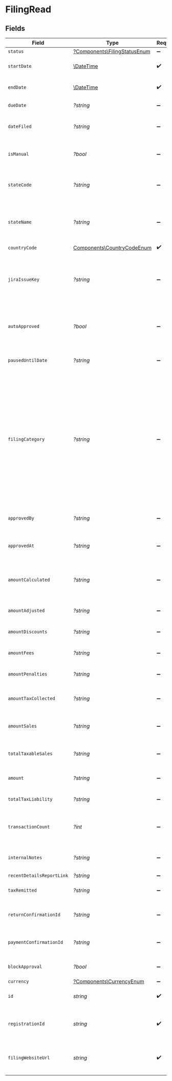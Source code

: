 # FilingRead


## Fields

| Field                                                                                                                                                                                                                                                                                                                                           | Type                                                                                                                                                                                                                                                                                                                                            | Required                                                                                                                                                                                                                                                                                                                                        | Description                                                                                                                                                                                                                                                                                                                                     |
| ----------------------------------------------------------------------------------------------------------------------------------------------------------------------------------------------------------------------------------------------------------------------------------------------------------------------------------------------- | ----------------------------------------------------------------------------------------------------------------------------------------------------------------------------------------------------------------------------------------------------------------------------------------------------------------------------------------------- | ----------------------------------------------------------------------------------------------------------------------------------------------------------------------------------------------------------------------------------------------------------------------------------------------------------------------------------------------- | ----------------------------------------------------------------------------------------------------------------------------------------------------------------------------------------------------------------------------------------------------------------------------------------------------------------------------------------------- |
| `status`                                                                                                                                                                                                                                                                                                                                        | [?Components\FilingStatusEnum](../../Models/Components/FilingStatusEnum.md)                                                                                                                                                                                                                                                                     | :heavy_minus_sign:                                                                                                                                                                                                                                                                                                                              | N/A                                                                                                                                                                                                                                                                                                                                             |
| `startDate`                                                                                                                                                                                                                                                                                                                                     | [\DateTime](https://www.php.net/manual/en/class.datetime.php)                                                                                                                                                                                                                                                                                   | :heavy_check_mark:                                                                                                                                                                                                                                                                                                                              | The start date of the filing period.                                                                                                                                                                                                                                                                                                            |
| `endDate`                                                                                                                                                                                                                                                                                                                                       | [\DateTime](https://www.php.net/manual/en/class.datetime.php)                                                                                                                                                                                                                                                                                   | :heavy_check_mark:                                                                                                                                                                                                                                                                                                                              | The end date of the filing period.                                                                                                                                                                                                                                                                                                              |
| `dueDate`                                                                                                                                                                                                                                                                                                                                       | *?string*                                                                                                                                                                                                                                                                                                                                       | :heavy_minus_sign:                                                                                                                                                                                                                                                                                                                              | The due date of the filing.                                                                                                                                                                                                                                                                                                                     |
| `dateFiled`                                                                                                                                                                                                                                                                                                                                     | *?string*                                                                                                                                                                                                                                                                                                                                       | :heavy_minus_sign:                                                                                                                                                                                                                                                                                                                              | The date the filing was completed, if applicable.                                                                                                                                                                                                                                                                                               |
| `isManual`                                                                                                                                                                                                                                                                                                                                      | *?bool*                                                                                                                                                                                                                                                                                                                                         | :heavy_minus_sign:                                                                                                                                                                                                                                                                                                                              | Indicates if the filing was done manually.                                                                                                                                                                                                                                                                                                      |
| `stateCode`                                                                                                                                                                                                                                                                                                                                     | *?string*                                                                                                                                                                                                                                                                                                                                       | :heavy_minus_sign:                                                                                                                                                                                                                                                                                                                              | The code of the state associated with the filing (e.g., IA, NY).                                                                                                                                                                                                                                                                                |
| `stateName`                                                                                                                                                                                                                                                                                                                                     | *?string*                                                                                                                                                                                                                                                                                                                                       | :heavy_minus_sign:                                                                                                                                                                                                                                                                                                                              | The name of the state associated with the filing<br/>        (e.g., Iowa, New York).                                                                                                                                                                                                                                                            |
| `countryCode`                                                                                                                                                                                                                                                                                                                                   | [Components\CountryCodeEnum](../../Models/Components/CountryCodeEnum.md)                                                                                                                                                                                                                                                                        | :heavy_check_mark:                                                                                                                                                                                                                                                                                                                              | N/A                                                                                                                                                                                                                                                                                                                                             |
| `jiraIssueKey`                                                                                                                                                                                                                                                                                                                                  | *?string*                                                                                                                                                                                                                                                                                                                                       | :heavy_minus_sign:                                                                                                                                                                                                                                                                                                                              | The associated JIRA issue key for tracking the filing,<br/>        if available. Can be null.                                                                                                                                                                                                                                                   |
| `autoApproved`                                                                                                                                                                                                                                                                                                                                  | *?bool*                                                                                                                                                                                                                                                                                                                                         | :heavy_minus_sign:                                                                                                                                                                                                                                                                                                                              | Indicates if the filing was auto-approved. Defaults to false.                                                                                                                                                                                                                                                                                   |
| `pausedUntilDate`                                                                                                                                                                                                                                                                                                                               | *?string*                                                                                                                                                                                                                                                                                                                                       | :heavy_minus_sign:                                                                                                                                                                                                                                                                                                                              | Indicates the date when filing will be unpaused.                                                                                                                                                                                                                                                                                                |
| `filingCategory`                                                                                                                                                                                                                                                                                                                                | *?string*                                                                                                                                                                                                                                                                                                                                       | :heavy_minus_sign:                                                                                                                                                                                                                                                                                                                              | Category of filing. Common values:<br/>                                    REGULAR (standard periodic filing),<br/>                                    PREPAYMENT (prepayment or estimated tax),<br/>                                    AMENDMENT (amended return).<br/>                                    Different categories can have overlapping periods. |
| `approvedBy`                                                                                                                                                                                                                                                                                                                                    | *?string*                                                                                                                                                                                                                                                                                                                                       | :heavy_minus_sign:                                                                                                                                                                                                                                                                                                                              | User ID of who approved the filing.                                                                                                                                                                                                                                                                                                             |
| `approvedAt`                                                                                                                                                                                                                                                                                                                                    | *?string*                                                                                                                                                                                                                                                                                                                                       | :heavy_minus_sign:                                                                                                                                                                                                                                                                                                                              | Timestamp when the filing was approved.                                                                                                                                                                                                                                                                                                         |
| `amountCalculated`                                                                                                                                                                                                                                                                                                                              | *?string*                                                                                                                                                                                                                                                                                                                                       | :heavy_minus_sign:                                                                                                                                                                                                                                                                                                                              | The calculated amount for the filing. Defaults to 0.00.                                                                                                                                                                                                                                                                                         |
| `amountAdjusted`                                                                                                                                                                                                                                                                                                                                | *?string*                                                                                                                                                                                                                                                                                                                                       | :heavy_minus_sign:                                                                                                                                                                                                                                                                                                                              | Adjusted amount, if any.                                                                                                                                                                                                                                                                                                                        |
| `amountDiscounts`                                                                                                                                                                                                                                                                                                                               | *?string*                                                                                                                                                                                                                                                                                                                                       | :heavy_minus_sign:                                                                                                                                                                                                                                                                                                                              | Discounts applied to the filing.                                                                                                                                                                                                                                                                                                                |
| `amountFees`                                                                                                                                                                                                                                                                                                                                    | *?string*                                                                                                                                                                                                                                                                                                                                       | :heavy_minus_sign:                                                                                                                                                                                                                                                                                                                              | Discounts applied to the amount.                                                                                                                                                                                                                                                                                                                |
| `amountPenalties`                                                                                                                                                                                                                                                                                                                               | *?string*                                                                                                                                                                                                                                                                                                                                       | :heavy_minus_sign:                                                                                                                                                                                                                                                                                                                              | Penalties applied to the filing.                                                                                                                                                                                                                                                                                                                |
| `amountTaxCollected`                                                                                                                                                                                                                                                                                                                            | *?string*                                                                                                                                                                                                                                                                                                                                       | :heavy_minus_sign:                                                                                                                                                                                                                                                                                                                              | Total tax collected during the filing period.                                                                                                                                                                                                                                                                                                   |
| `amountSales`                                                                                                                                                                                                                                                                                                                                   | *?string*                                                                                                                                                                                                                                                                                                                                       | :heavy_minus_sign:                                                                                                                                                                                                                                                                                                                              | Total sales amount during the filing period.                                                                                                                                                                                                                                                                                                    |
| `totalTaxableSales`                                                                                                                                                                                                                                                                                                                             | *?string*                                                                                                                                                                                                                                                                                                                                       | :heavy_minus_sign:                                                                                                                                                                                                                                                                                                                              | Total taxable amount during the filing period.                                                                                                                                                                                                                                                                                                  |
| `amount`                                                                                                                                                                                                                                                                                                                                        | *?string*                                                                                                                                                                                                                                                                                                                                       | :heavy_minus_sign:                                                                                                                                                                                                                                                                                                                              | Final amount due for the filing.                                                                                                                                                                                                                                                                                                                |
| `totalTaxLiability`                                                                                                                                                                                                                                                                                                                             | *?string*                                                                                                                                                                                                                                                                                                                                       | :heavy_minus_sign:                                                                                                                                                                                                                                                                                                                              | Total tax liability for the filing.                                                                                                                                                                                                                                                                                                             |
| `transactionCount`                                                                                                                                                                                                                                                                                                                              | *?int*                                                                                                                                                                                                                                                                                                                                          | :heavy_minus_sign:                                                                                                                                                                                                                                                                                                                              | Total number of transactions associated with the filing.                                                                                                                                                                                                                                                                                        |
| `internalNotes`                                                                                                                                                                                                                                                                                                                                 | *?string*                                                                                                                                                                                                                                                                                                                                       | :heavy_minus_sign:                                                                                                                                                                                                                                                                                                                              | Notes or comments related to the filing.                                                                                                                                                                                                                                                                                                        |
| `recentDetailsReportLink`                                                                                                                                                                                                                                                                                                                       | *?string*                                                                                                                                                                                                                                                                                                                                       | :heavy_minus_sign:                                                                                                                                                                                                                                                                                                                              | N/A                                                                                                                                                                                                                                                                                                                                             |
| `taxRemitted`                                                                                                                                                                                                                                                                                                                                   | *?string*                                                                                                                                                                                                                                                                                                                                       | :heavy_minus_sign:                                                                                                                                                                                                                                                                                                                              | The amount of tax remitted.                                                                                                                                                                                                                                                                                                                     |
| `returnConfirmationId`                                                                                                                                                                                                                                                                                                                          | *?string*                                                                                                                                                                                                                                                                                                                                       | :heavy_minus_sign:                                                                                                                                                                                                                                                                                                                              | Return confirmation ID, if applicable.                                                                                                                                                                                                                                                                                                          |
| `paymentConfirmationId`                                                                                                                                                                                                                                                                                                                         | *?string*                                                                                                                                                                                                                                                                                                                                       | :heavy_minus_sign:                                                                                                                                                                                                                                                                                                                              | Payment confirmation ID, if applicable.                                                                                                                                                                                                                                                                                                         |
| `blockApproval`                                                                                                                                                                                                                                                                                                                                 | *?bool*                                                                                                                                                                                                                                                                                                                                         | :heavy_minus_sign:                                                                                                                                                                                                                                                                                                                              | Indicates if the filing can be approved.                                                                                                                                                                                                                                                                                                        |
| `currency`                                                                                                                                                                                                                                                                                                                                      | [?Components\CurrencyEnum](../../Models/Components/CurrencyEnum.md)                                                                                                                                                                                                                                                                             | :heavy_minus_sign:                                                                                                                                                                                                                                                                                                                              | N/A                                                                                                                                                                                                                                                                                                                                             |
| `id`                                                                                                                                                                                                                                                                                                                                            | *string*                                                                                                                                                                                                                                                                                                                                        | :heavy_check_mark:                                                                                                                                                                                                                                                                                                                              | Unique identifier for the filing.                                                                                                                                                                                                                                                                                                               |
| `registrationId`                                                                                                                                                                                                                                                                                                                                | *string*                                                                                                                                                                                                                                                                                                                                        | :heavy_check_mark:                                                                                                                                                                                                                                                                                                                              | Identifier for the registration associated with the filing.                                                                                                                                                                                                                                                                                     |
| `filingWebsiteUrl`                                                                                                                                                                                                                                                                                                                              | *string*                                                                                                                                                                                                                                                                                                                                        | :heavy_check_mark:                                                                                                                                                                                                                                                                                                                              | Get the filing website URL for this filing's jurisdiction                                                                                                                                                                                                                                                                                       |